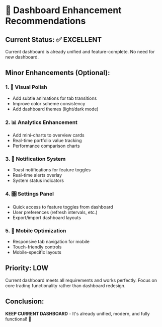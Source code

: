 # 🚀 Dashboard Enhancement Recommendations

## Current Status: ✅ EXCELLENT
Current dashboard is already unified and feature-complete. No need for new dashboard.

## Minor Enhancements (Optional):

### 1. 🎨 Visual Polish
- Add subtle animations for tab transitions  
- Improve color scheme consistency
- Add dashboard themes (light/dark mode)

### 2. 📊 Analytics Enhancement  
- Add mini-charts to overview cards
- Real-time portfolio value tracking
- Performance comparison charts

### 3. 🔔 Notification System
- Toast notifications for feature toggles
- Real-time alerts overlay
- System status indicators

### 4. 🎛️ Settings Panel
- Quick access to feature toggles from dashboard
- User preferences (refresh intervals, etc.)
- Export/import dashboard layouts

### 5. 📱 Mobile Optimization
- Responsive tab navigation for mobile
- Touch-friendly controls
- Mobile-specific layouts

## Priority: LOW
Current dashboard meets all requirements and works perfectly.
Focus on core trading functionality rather than dashboard redesign.

## Conclusion: 
**KEEP CURRENT DASHBOARD** - It's already unified, modern, and fully functional! 🎉